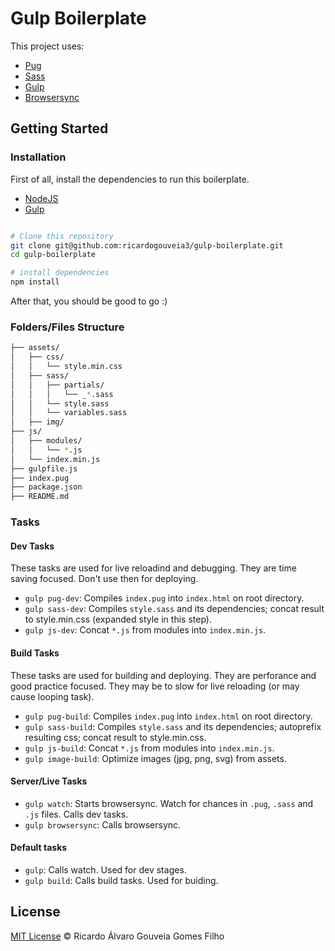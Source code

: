 # Gulp Boilerplate

This project uses:

- [Pug](https://pugjs.org/)
- [Sass](http://sass-lang.com/)
- [Gulp](https://gulpjs.com/)
- [Browsersync](https://www.browsersync.io/)

## Getting Started

### Installation

First of all, install the dependencies to run this boilerplate.

- [NodeJS](http://nodejs.org/)
- [Gulp](https://gulpjs.com/)

```sh

# Clone this repository
git clone git@github.com:ricardogouveia3/gulp-boilerplate.git
cd gulp-boilerplate

# install dependencies
npm install

```

After that, you should be good to go :)

### Folders/Files Structure

```sh
├── assets/
│   ├── css/
│   │   └── style.min.css
│   ├── sass/
│   │   ├── partials/
│   │   │   └── _*.sass
│   │   └── style.sass
│   │   └── variables.sass
│   ├── img/
├── js/
│   ├── modules/
│   │   └── *.js
│   └── index.min.js
├── gulpfile.js
├── index.pug
├── package.json
├── README.md
```

### Tasks

#### Dev Tasks

These tasks are used for live reloadind and debugging. They are time saving focused. Don't use then for deploying.

- `gulp pug-dev`: Compiles `index.pug` into `index.html` on root directory.
- `gulp sass-dev`: Compiles `style.sass` and its dependencies; concat result to style.min.css (expanded style in this step).
- `gulp js-dev`: Concat `*.js` from modules into `index.min.js`.

#### Build Tasks

These tasks are used for building and deploying. They are perforance and good practice focused. They may be to slow for live reloading (or may cause looping task).

- `gulp pug-build`: Compiles `index.pug` into `index.html` on root directory.
- `gulp sass-build`: Compiles `style.sass` and its dependencies; autoprefix resulting css; concat result to style.min.css.
- `gulp js-build`: Concat `*.js` from modules into `index.min.js`.
- `gulp image-build`: Optimize images (jpg, png, svg) from assets.

#### Server/Live Tasks

- `gulp watch`: Starts browsersync. Watch for chances in `.pug`, `.sass` and `.js` files. Calls dev tasks.
- `gulp browsersync`: Calls browsersync.

#### Default tasks

- `gulp`: Calls watch. Used for dev stages.
- `gulp build`: Calls build tasks. Used for buiding.

## License

[MIT License](http://ricardogouveia3.mit-license.org/) © Ricardo Álvaro Gouveia Gomes Filho

